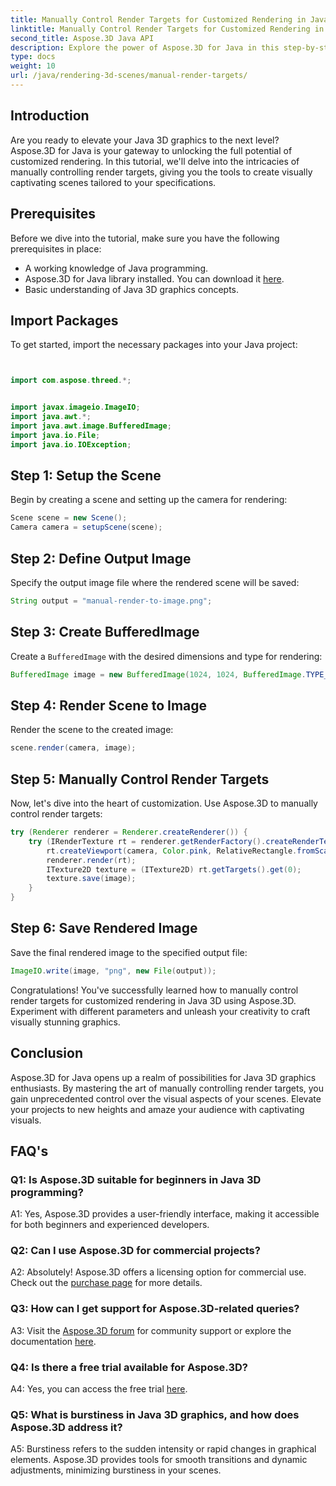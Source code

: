 ```yaml
---
title: Manually Control Render Targets for Customized Rendering in Java 3D
linktitle: Manually Control Render Targets for Customized Rendering in Java 3D
second_title: Aspose.3D Java API
description: Explore the power of Aspose.3D for Java in this step-by-step guide. Manually control render targets for stunning customized Java 3D graphics.
type: docs
weight: 10
url: /java/rendering-3d-scenes/manual-render-targets/
---
```

## Introduction

Are you ready to elevate your Java 3D graphics to the next level? Aspose.3D for Java is your gateway to unlocking the full potential of customized rendering. In this tutorial, we'll delve into the intricacies of manually controlling render targets, giving you the tools to create visually captivating scenes tailored to your specifications.

## Prerequisites

Before we dive into the tutorial, make sure you have the following prerequisites in place:

- A working knowledge of Java programming.
- Aspose.3D for Java library installed. You can download it [here](https://releases.aspose.com/3d/java/).
- Basic understanding of Java 3D graphics concepts.

## Import Packages

To get started, import the necessary packages into your Java project:

```java


import com.aspose.threed.*;


import javax.imageio.ImageIO;
import java.awt.*;
import java.awt.image.BufferedImage;
import java.io.File;
import java.io.IOException;
```

## Step 1: Setup the Scene

Begin by creating a scene and setting up the camera for rendering:

```java
Scene scene = new Scene();
Camera camera = setupScene(scene);
```

## Step 2: Define Output Image

Specify the output image file where the rendered scene will be saved:

```java
String output = "manual-render-to-image.png";
```

## Step 3: Create BufferedImage

Create a `BufferedImage` with the desired dimensions and type for rendering:

```java
BufferedImage image = new BufferedImage(1024, 1024, BufferedImage.TYPE_3BYTE_BGR);
```

## Step 4: Render Scene to Image

Render the scene to the created image:

```java
scene.render(camera, image);
```

## Step 5: Manually Control Render Targets

Now, let's dive into the heart of customization. Use Aspose.3D to manually control render targets:

```java
try (Renderer renderer = Renderer.createRenderer()) {
    try (IRenderTexture rt = renderer.getRenderFactory().createRenderTexture(new RenderParameters(), 1, image.getWidth(), image.getHeight())) {
        rt.createViewport(camera, Color.pink, RelativeRectangle.fromScale(0, 0, 1, 1));
        renderer.render(rt);
        ITexture2D texture = (ITexture2D) rt.getTargets().get(0);
        texture.save(image);
    }
}
```

## Step 6: Save Rendered Image

Save the final rendered image to the specified output file:

```java
ImageIO.write(image, "png", new File(output));
```

Congratulations! You've successfully learned how to manually control render targets for customized rendering in Java 3D using Aspose.3D. Experiment with different parameters and unleash your creativity to craft visually stunning graphics.

## Conclusion

Aspose.3D for Java opens up a realm of possibilities for Java 3D graphics enthusiasts. By mastering the art of manually controlling render targets, you gain unprecedented control over the visual aspects of your scenes. Elevate your projects to new heights and amaze your audience with captivating visuals.

## FAQ's

### Q1: Is Aspose.3D suitable for beginners in Java 3D programming?

A1: Yes, Aspose.3D provides a user-friendly interface, making it accessible for both beginners and experienced developers.

### Q2: Can I use Aspose.3D for commercial projects?

A2: Absolutely! Aspose.3D offers a licensing option for commercial use. Check out the [purchase page](https://purchase.aspose.com/buy) for more details.

### Q3: How can I get support for Aspose.3D-related queries?

A3: Visit the [Aspose.3D forum](https://forum.aspose.com/c/3d/18) for community support or explore the documentation [here](https://reference.aspose.com/3d/java/).

### Q4: Is there a free trial available for Aspose.3D?

A4: Yes, you can access the free trial [here](https://releases.aspose.com/).

### Q5: What is burstiness in Java 3D graphics, and how does Aspose.3D address it?

A5: Burstiness refers to the sudden intensity or rapid changes in graphical elements. Aspose.3D provides tools for smooth transitions and dynamic adjustments, minimizing burstiness in your scenes.
